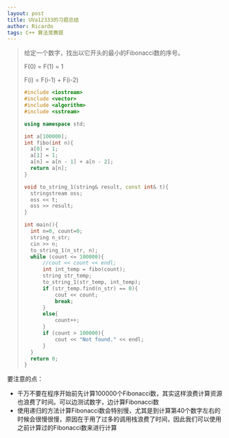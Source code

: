 ```yaml
---
layout: post
title: UVa12333的习题总结
author: Ricardo
tags: C++ 算法竞赛题
---
```


> 给定一个数字，找出以它开头的最小的Fibonacci数的序号。
>
> F(0) = F(1) = 1
>
> F(i) = F(i-1) + F(i-2)
>
> ```c++
> #include <iostream>
> #include <vector>
> #include <algorithm>
> #include <sstream>
>
> using namespace std;
>
> int a[100000];
> int fibo(int n){
> 	a[0] = 1;
> 	a[1] = 1;
> 	a[n] = a[n - 1] + a[n - 2];
> 	return a[n];
> }
>
> void to_string_1(string& result, const int& t){
> 	stringstream oss;
> 	oss << t;
> 	oss >> result;
> }
>
> int main(){
> 	int n=0, count=0;
> 	string n_str;
> 	cin >> n;
> 	to_string_1(n_str, n);
> 	while (count <= 100000){
> 		//cout << count << endl;
> 		int int_temp = fibo(count);
> 		string str_temp;
> 		to_string_1(str_temp, int_temp);
> 		if (str_temp.find(n_str) == 0){
> 			cout << count;
> 			break;
> 		}
> 		else{
> 			count++;
> 		}
> 		if (count > 100000){
> 			cout << "Not found." << endl;
> 		}
> 	}
> 	return 0;
> }
> ```

要注意的点：

- 千万不要在程序开始前先计算100000个Fibonacci数，其实这样浪费计算资源也浪费了时间。可以边测试数字，边计算Fibonacci数
- 使用递归的方法计算Fibonacci数会特别慢，尤其是到计算第40个数字左右的时候会很慢很慢，原因在于用了过多的调用栈浪费了时间，因此我们可以使用之前计算过的Fibonacci数来进行计算